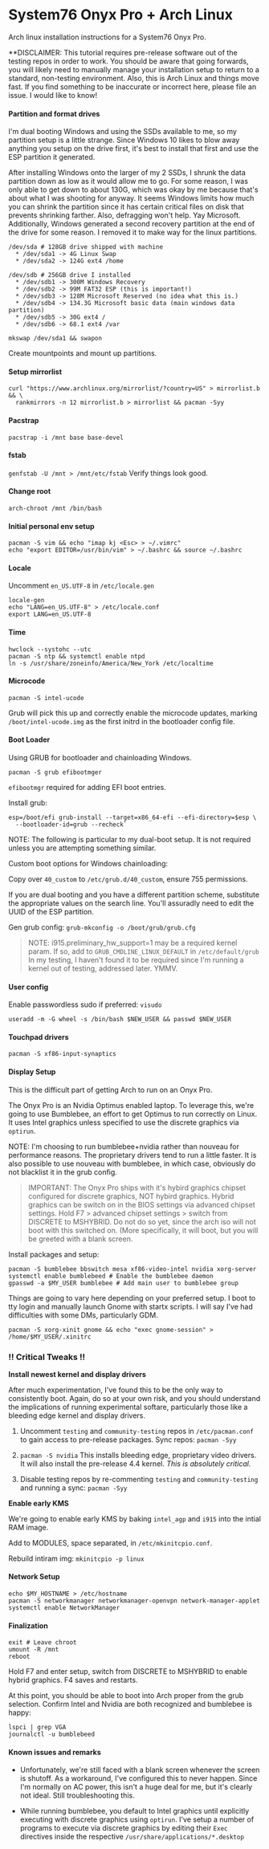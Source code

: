 # System76 Onyx Pro + Arch Linux

Arch linux installation instructions for a System76 Onyx Pro.

**DISCLAIMER: This tutorial requires pre-release software out of the testing
repos in order to work. You should be aware that going forwards, you will
likely need to manually manage your installation setup to return to a standard,
non-testing environment. Also, this is Arch Linux and things move fast. If you
find something to be inaccurate or incorrect here, please file an issue. I would
like to know!

#### Partition and format drives

I'm dual booting Windows and using the SSDs available to me, so
my partition setup is a little strange. Since Windows 10 likes to blow away
anything you setup on the drive first, it's best to install that first and
use the ESP partition it generated.

After installing Windows onto the larger of my 2 SSDs, I shrunk the data partition
down as low as it would allow me to go. For some reason, I was only able to get down
to about 130G, which was okay by me because that's about what I was shooting for anyway.
It seems Windows limits how much you can shrink the partition since it has certain
critical files on disk that prevents shrinking farther. Also, defragging won't help.
Yay Microsoft. Additionally, Windows generated a second recovery partition at the end of
the drive for some reason. I removed it to make way for the linux partitions.

```
/dev/sda # 128GB drive shipped with machine
  * /dev/sda1 -> 4G Linux Swap
  * /dev/sda2 -> 124G ext4 /home

/dev/sdb # 256GB drive I installed
  * /dev/sdb1 -> 300M Windows Recovery
  * /dev/sdb2 -> 99M FAT32 ESP (this is important!)
  * /dev/sdb3 -> 128M Microsoft Reserved (no idea what this is.)
  * /dev/sdb4 -> 134.3G Microsoft basic data (main windows data partition)
  * /dev/sdb5 -> 30G ext4 /
  * /dev/sdb6 -> 68.1 ext4 /var
```

`mkswap /dev/sda1 && swapon`

Create mountpoints and mount up partitions.

#### Setup mirrorlist

```
curl "https://www.archlinux.org/mirrorlist/?country=US" > mirrorlist.b && \
  rankmirrors -n 12 mirrorlist.b > mirrorlist && pacman -Syy
```

#### Pacstrap

`pacstrap -i /mnt base base-devel`

#### fstab

`genfstab -U /mnt > /mnt/etc/fstab`
Verify things look good.

#### Change root

`arch-chroot /mnt /bin/bash`

#### Initial personal env setup

```
pacman -S vim && echo "imap kj <Esc> > ~/.vimrc"
echo "export EDITOR=/usr/bin/vim" > ~/.bashrc && source ~/.bashrc
```

#### Locale

Uncomment `en_US.UTF-8` in `/etc/locale.gen`

```
locale-gen
echo "LANG=en_US.UTF-8" > /etc/locale.conf
export LANG=en_US.UTF-8
```

#### Time

```
hwclock --systohc --utc
pacman -S ntp && systemctl enable ntpd
ln -s /usr/share/zoneinfo/America/New_York /etc/localtime
```

#### Microcode

`pacman -S intel-ucode`

Grub will pick this up and correctly enable the microcode updates,
marking `/boot/intel-ucode.img` as the first initrd in  the bootloader
config file.

#### Boot Loader

Using GRUB for bootloader and chainloading Windows.

`pacman -S grub efibootmger`

`efibootmgr` required for adding EFI boot entries.

Install grub:

```
esp=/boot/efi grub-install --target=x86_64-efi --efi-directory=$esp \
  --bootloader-id=grub --recheck`
```

NOTE: The following is particular to my dual-boot setup. It is not required
unless you are attempting something similar.

Custom boot options for Windows chainloading:

Copy over `40_custom` to `/etc/grub.d/40_custom`, ensure 755 permissions.

If you are dual booting and you have a different partition scheme, substitute
the appropriate values on the search line. You'll assuradly need to edit the
UUID of the ESP partition.

Gen grub config: `grub-mkconfig -o /boot/grub/grub.cfg`

> NOTE: i915.preliminary_hw_support=1 may be a required kernel param.
  If so, add to `GRUB_CMDLINE_LINUX_DEFAULT` in `/etc/default/grub`
  In my testing, I haven't found it to be required since I'm running
  a kernel out of testing, addressed later. YMMV.

#### User config

Enable passwordless sudo if preferred: `visudo`

`useradd -m -G wheel -s /bin/bash $NEW_USER && passwd $NEW_USER`

#### Touchpad drivers

`pacman -S xf86-input-synaptics`

#### Display Setup

This is the difficult part of getting Arch to run on an Onyx Pro.

The Onyx Pro is an Nvidia Optimus enabled laptop. To leverage this, we're going
to use Bumblebee, an effort to get Optimus to run correctly on Linux.
It uses Intel graphics unless specified to use the discrete graphics via `optirun`.

NOTE: I'm choosing to run bumblebee+nvidia rather than nouveau for performance
reasons. The proprietary drivers tend to run a little faster. It is also possible
to use nouveau with bumblebee, in which case, obviously do not blacklist it
in the grub config.

> IMPORTANT: The Onyx Pro ships with it's hybird graphics chipset configured for
  discrete graphics, NOT hybird graphics. Hybrid graphics can be switch on in the
  BIOS settings via advanced chipset settings. Hold F7 > advanced chipset settings >
  switch from DISCRETE to MSHYBRID. Do not do so yet, since the arch iso will not
  boot with this switched on. (More specifically, it will boot, but you will be
  greeted with a blank screen.

Install packages and setup:

```
pacman -S bumblebee bbswitch mesa xf86-video-intel nvidia xorg-server
systemctl enable bumblebeed # Enable the bumblebee daemon
gpasswd -a $MY_USER bumblebee # Add main user to bumblebee group
```

  Things are going to vary here depending on your preferred setup. I boot to tty
  login and manually launch Gnome with startx scripts. I will say I've had
  difficulties with some DMs, particularly GDM.

`pacman -S xorg-xinit gnome && echo "exec gnome-session" > /home/$MY_USER/.xinitrc`

### !! Critical Tweaks !!

**Install newest kernel and display drivers**

After much experimentation, I've found this to be the only way to consistently
boot. Again, do so at your own risk, and you should understand the implications
of running experimental softare, particularly those like a bleeding edge kernel
and display drivers.

1) Uncomment `testing` and `community-testing` repos in `/etc/pacman.conf` to gain
   access to pre-release packages. Sync repos: `pacman -Syy`

2) `pacman -S nvidia` This installs bleeding edge, proprietary video drivers. It will
   also install the pre-release 4.4 kernel. *This is absolutely critical.*

3) Disable testing repos by re-commenting `testing` and `community-testing` and
   running a sync: `pacman -Syy`

**Enable early KMS**

We're going to enable early KMS by baking `intel_agp` and `i915` into the intial
RAM image.

Add to MODULES, space separated, in `/etc/mkinitcpio.conf`.

Rebuild intiram img: `mkinitcpio -p linux`

#### Network Setup

```
echo $MY_HOSTNAME > /etc/hostname
pacman -S networkmanager networkmanager-openvpn network-manager-applet
systemctl enable NetworkManager
```
#### Finalization

```
exit # Leave chroot
umount -R /mnt
reboot
```

Hold F7 and enter setup, switch from DISCRETE to MSHYBRID to enable
hybrid graphics. F4 saves and restarts.

At this point, you should be able to boot into Arch proper from the
grub selection. Confirm Intel and Nvidia are both recognized and
bumblebee is happy:

```
lspci | grep VGA
journalctl -u bumblebeed
```

#### Known issues and remarks

* Unfortunately, we're still faced with a blank screen whenever the screen
is shutoff. As a workaround, I've configured this to never happen. Since
I'm normally on AC power, this isn't a huge deal for me, but it's clearly
not ideal. Still troubleshooting this.

* While running bumblebee, you default to Intel graphics until explicitly
executing with discrete graphics using `optirun`. I've setup a number of
programs to execute via discrete graphics by editing their `Exec`
directives inside the respective `/usr/share/applications/*.desktop`
